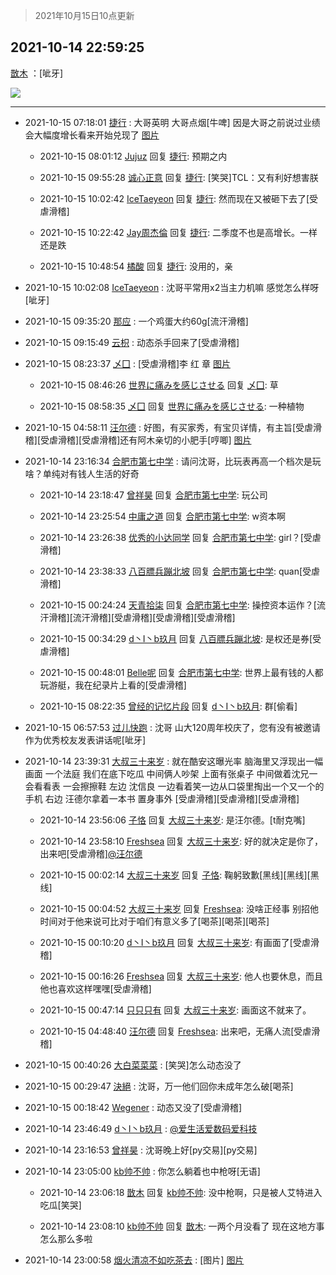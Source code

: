 > 2021年10月15日10点更新
<link rel="stylesheet" href="https://cdn.jsdelivr.net/gh/taotie6/sampleJSON@main/css/photo_show.css">
<meta name="referrer" content="no-referrer" />


 ## 2021-10-14 22:59:25 

 [㪚木](https://www.coolapk.com/feed/30693648?shareKey=YmQ5ODVlMGI5OGI3NjE2ODUzOTg~) ：[呲牙] 

<div class="album">
<img class="img-item" src="http://image.coolapk.com/feed/2021/1014/22/1081091_9af25992_3565_0682@1056x1580.jpeg" />
</div>

 ------- 

- 2021-10-15 07:18:01 [捷行](uid=1629443) : 大哥英明  大哥点烟[牛啤]
因是大哥之前说过业绩会大幅度增长看来开始兑现了 [图片](http://image.coolapk.com/feed/2021/1015/07/1629443_556a56df_3478_7415@1440x3200.jpeg)

    - 2021-10-15 08:01:12 [Jujuz](uid=4308405) 回复 [捷行](uid=1629443): 预期之内 

    - 2021-10-15 09:55:28 [诚心正意](uid=702743) 回复 [捷行](uid=1629443): [笑哭]TCL：又有利好想害朕 

    - 2021-10-15 10:02:42 [IceTaeyeon](uid=2789926) 回复 [捷行](uid=1629443): 然而现在又被砸下去了[受虐滑稽] 

    - 2021-10-15 10:22:42 [Jay周杰倫](uid=1010273) 回复 [捷行](uid=1629443): 二季度不也是高增长。一样还是跌 

    - 2021-10-15 10:48:54 [橘酸](uid=1703730) 回复 [捷行](uid=1629443): 没用的，亲 

- 2021-10-15 10:02:08 [IceTaeyeon](uid=2789926) : 沈哥平常用x2当主力机嘛 感觉怎么样呀[呲牙] 

- 2021-10-15 09:35:20 [那应](uid=4173973) : 一个鸡蛋大约60g[流汗滑稽] 

- 2021-10-15 09:15:49 [云枳](uid=4374824) : 动态杀手回来了[受虐滑稽] 

- 2021-10-15 08:23:37 [乄囗](uid=759206) : [受虐滑稽]李 红 章 [图片](http://image.coolapk.com/feed/2021/1015/08/759206_4a5e4644_7416_7884@600x1864.jpeg)

    - 2021-10-15 08:46:26 [世界に痛みを感じさせる](uid=5662706) 回复 [乄囗](uid=759206): 草 

    - 2021-10-15 08:58:35 [乄囗](uid=759206) 回复 [世界に痛みを感じさせる](uid=5662706): 一种植物 

- 2021-10-15 04:58:11 [汪尔德](uid=1595236) : 好图，有买家秀，有宝贝详情，有主旨[受虐滑稽][受虐滑稽][受虐滑稽]还有阿木亲切的小肥手[哼唧] [图片](http://image.coolapk.com/feed/2021/1015/04/1595236_dca77fcb_5090_4973@828x808.jpeg)

- 2021-10-14 23:16:34 [合肥市第七中学](uid=3597151) : 请问沈哥，比玩表再高一个档次是玩啥？单纯对有钱人生活的好奇 

    - 2021-10-14 23:18:47 [曾祥昊](uid=6695078) 回复 [合肥市第七中学](uid=3597151): 玩公司 

    - 2021-10-14 23:25:54 [中庸之道](uid=2894334) 回复 [合肥市第七中学](uid=3597151): w资本啊 

    - 2021-10-14 23:26:38 [优秀的小达同学](uid=3114536) 回复 [合肥市第七中学](uid=3597151): girl？[受虐滑稽] 

    - 2021-10-14 23:38:33 [八百膘兵蹦北坡](uid=1105274) 回复 [合肥市第七中学](uid=3597151): quan[受虐滑稽] 

    - 2021-10-15 00:24:24 [天青拾柒](uid=2874164) 回复 [合肥市第七中学](uid=3597151): 操控资本运作？[流汗滑稽][流汗滑稽][受虐滑稽][受虐滑稽][受虐滑稽] 

    - 2021-10-15 00:34:29 [d丶I丶b玖月](uid=2952537) 回复 [八百膘兵蹦北坡](uid=1105274): 是权还是券[受虐滑稽] 

    - 2021-10-15 00:48:01 [Belle呢](uid=2085738) 回复 [合肥市第七中学](uid=3597151): 世界上最有钱的人都玩游艇，我在纪录片上看的[受虐滑稽] 

    - 2021-10-15 08:22:35 [曾经的记忆片段](uid=2703645) 回复 [d丶I丶b玖月](uid=2952537): 群[偷看] 

- 2021-10-15 06:57:53 [过儿快跑](uid=4122705) : 沈哥 山大120周年校庆了，您有没有被邀请作为优秀校友发表讲话呢[呲牙] 

- 2021-10-14 23:39:31 [大叔三十来岁](uid=5360167) : 就在酷安这曝光率   脑海里又浮现出一幅画面
一个法庭  我们在底下吃瓜  中间俩人吵架   上面有张桌子 中间做着沈兄一会看看表 一会擦擦鞋   左边 沈信良  一边看着笑一边从口袋里掏出一个又一个的手机 右边 汪德尔拿着一本书 置身事外 [受虐滑稽][受虐滑稽][受虐滑稽] 

    - 2021-10-14 23:56:06 [子恪](uid=698574) 回复 [大叔三十来岁](uid=5360167): 是汪尔德。[t耐克嘴] 

    - 2021-10-14 23:58:10 [Freshsea](uid=1997345) 回复 [大叔三十来岁](uid=5360167): 好的就决定是你了，出来吧[受虐滑稽]<a class="feed-link-uname" href="/u/汪尔德">@汪尔德</a> 

    - 2021-10-15 00:02:14 [大叔三十来岁](uid=5360167) 回复 [子恪](uid=698574): 鞠躬致歉[黑线][黑线][黑线] 

    - 2021-10-15 00:04:52 [大叔三十来岁](uid=5360167) 回复 [Freshsea](uid=1997345): 没啥正经事 别招他  时间对于他来说可比对于咱们有意义多了[喝茶][喝茶][喝茶] 

    - 2021-10-15 00:10:20 [d丶I丶b玖月](uid=2952537) 回复 [大叔三十来岁](uid=5360167): 有画面了[受虐滑稽] 

    - 2021-10-15 00:16:26 [Freshsea](uid=1997345) 回复 [大叔三十来岁](uid=5360167): 他人也要休息，而且他也喜欢这样嘿嘿[受虐滑稽] 

    - 2021-10-15 00:47:14 [只只只有](uid=2467028) 回复 [大叔三十来岁](uid=5360167): 画面这不就来了。 

    - 2021-10-15 04:48:40 [汪尔德](uid=1595236) 回复 [Freshsea](uid=1997345): 出来吧，无痛人流[受虐滑稽] 

- 2021-10-15 00:40:26 [大白菜菜菜](uid=2081020) : [笑哭]怎么动态没了 

- 2021-10-15 00:29:47 [決絕](uid=2288436) : 沈哥，万一他们回你未成年怎么破[喝茶] 

- 2021-10-15 00:18:42 [Wegener](uid=2019835) : 动态又没了[受虐滑稽] 

- 2021-10-14 23:46:49 [d丶I丶b玖月](uid=2952537) : <a class="feed-link-uname" href="/u/爱生活爱数码爱科技">@爱生活爱数码爱科技</a> 

- 2021-10-14 23:16:53 [曾祥昊](uid=6695078) : 沈哥晚上好[py交易][py交易] 

- 2021-10-14 23:05:00 [kb帅不帅](uid=1534346) : 你怎么躺着也中枪呀[无语] 

    - 2021-10-14 23:06:18 [㪚木](uid=1081091) 回复 [kb帅不帅](uid=1534346): 没中枪啊，只是被人艾特进入吃瓜[笑哭] 

    - 2021-10-14 23:08:10 [kb帅不帅](uid=1534346) 回复 [㪚木](uid=1081091): 一两个月没看了 现在这地方事怎么那么多啦 

- 2021-10-14 23:00:58 [烟火清凉不如吃茶去](uid=4279524) : [图片] [图片](http://image.coolapk.com/feed/2021/1014/23/4279524_cc2a39b7_3657_4292@960x1197.jpeg)

